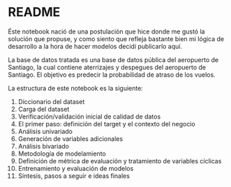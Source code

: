 # README

Éste notebook nació de una postulación que hice donde me gustó la solución que propuse, y como siento que refleja bastante bien mi lógica de desarrollo a la hora de hacer modelos decidí publicarlo aquí.

La base de datos tratada es una base de datos pública del aeropuerto de Santiago, la cual contiene aterrizajes y despegues del aeropuerto de Santiago. El objetivo es predecir la probabilidad de atraso de los vuelos.

La estructura de este notebook es la siguiente:

1) Diccionario del dataset
2) Carga del dataset
3) Verificación/validación inicial de calidad de datos
4) El primer paso: definición del target y el contexto del negocio
5) Análisis univariado
6) Generación de variables adicionales
7) Análisis bivariado
8) Metodología de modelamiento
9) Definición de métrica de evaluación y tratamiento de variables cíclicas
10) Entrenamiento y evaluación de modelos
11) Síntesis, pasos a seguir e ideas finales
